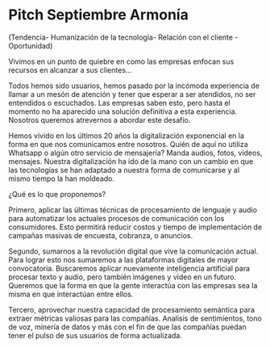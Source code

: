 # Pitch Septiembre Armonía

(Tendencia- Humanización de la tecnología- Relación con el cliente - Oportunidad)

Vivimos en un punto de quiebre en como las empresas enfocan sus recursos en alcanzar a sus clientes...

Todos hemos sido usuarios, hemos pasado por la incómoda experiencia de llamar a un mesón de atención y tener que esperar a ser atendidos, no ser entendidos o escuchados. Las empresas saben esto, pero hasta el momento no ha aparecido una solución definitiva a esta experiencia. Nosotros queremos atrevernos a abordar este desafío.

Hemos vivido en los últimos 20 años la digitalización exponencial en la forma en que nos comunicamos entre nosotros. Quién de aquí no utiliza Whatsapp o algún otro servicio de mensajería? Manda audios, fotos, videos, mensajes. Nuestra digitalización ha ido de la mano con un cambio en que las tecnologías se han adaptado a nuestra forma de comunicarse y al mismo tiempo la han moldeado. 

¿Qué es lo que proponemos?

Primero, aplicar las últimas técnicas de procesamiento de lenguaje y audio para automatizar los actuales procesos de comunicación con los consumidores. Esto permitirá reducir costos y tiempo de implementación de campañas masivas de encuesta, cobranza, o anuncios.

Segundo, sumarnos a la revolución digital que vive la comunicación actual. Para lograr esto nos sumaremos a las plataformas digitales de mayor convocatoria. Buscaremos aplicar nuevamente inteligencia artificial para procesar texto y audio, pero también imágenes y video en un futuro. Queremos que la forma en que la gente interactúa con las empresas sea la misma en que interactúan entre ellos.

Tercero, aprovechar nuestra capacidad de procesamiento semántica para extraer métricas valiosas para las compañías. Analisis de sentimientos, tono de voz, minería de datos y más con el fin de que las compañías puedan tener el pulso de sus usuarios de forma actualizada.

